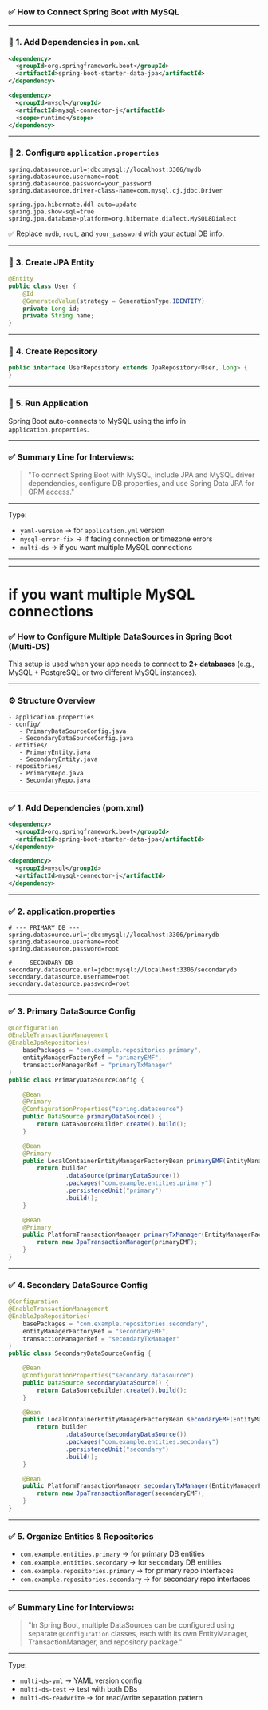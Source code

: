 ### ✅ How to Connect Spring Boot with MySQL

---

### 🔹 **1. Add Dependencies in `pom.xml`**

```xml
<dependency>
  <groupId>org.springframework.boot</groupId>
  <artifactId>spring-boot-starter-data-jpa</artifactId>
</dependency>

<dependency>
  <groupId>mysql</groupId>
  <artifactId>mysql-connector-j</artifactId>
  <scope>runtime</scope>
</dependency>
```

---

### 🔹 **2. Configure `application.properties`**

```properties
spring.datasource.url=jdbc:mysql://localhost:3306/mydb
spring.datasource.username=root
spring.datasource.password=your_password
spring.datasource.driver-class-name=com.mysql.cj.jdbc.Driver

spring.jpa.hibernate.ddl-auto=update
spring.jpa.show-sql=true
spring.jpa.database-platform=org.hibernate.dialect.MySQL8Dialect
```

✅ Replace `mydb`, `root`, and `your_password` with your actual DB info.

---

### 🔹 **3. Create JPA Entity**

```java
@Entity
public class User {
    @Id
    @GeneratedValue(strategy = GenerationType.IDENTITY)
    private Long id;
    private String name;
}
```

---

### 🔹 **4. Create Repository**

```java
public interface UserRepository extends JpaRepository<User, Long> {
}
```

---

### 🔹 **5. Run Application**

Spring Boot auto-connects to MySQL using the info in `application.properties`.

---

### ✅ Summary Line for Interviews:

> "To connect Spring Boot with MySQL, include JPA and MySQL driver dependencies, configure DB properties, and use Spring Data JPA for ORM access."

---

Type:

* `yaml-version` → for `application.yml` version
* `mysql-error-fix` → if facing connection or timezone errors
* `multi-ds` → if you want multiple MySQL connections

---
---

# if you want multiple MySQL connections

### ✅ How to Configure **Multiple DataSources** in Spring Boot (Multi-DS)

This setup is used when your app needs to connect to **2+ databases** (e.g., MySQL + PostgreSQL or two different MySQL instances).

---

### ⚙️ Structure Overview

```
- application.properties
- config/
   - PrimaryDataSourceConfig.java
   - SecondaryDataSourceConfig.java
- entities/
   - PrimaryEntity.java
   - SecondaryEntity.java
- repositories/
   - PrimaryRepo.java
   - SecondaryRepo.java
```

---

### ✅ 1. **Add Dependencies (pom.xml)**

```xml
<dependency>
  <groupId>org.springframework.boot</groupId>
  <artifactId>spring-boot-starter-data-jpa</artifactId>
</dependency>

<dependency>
  <groupId>mysql</groupId>
  <artifactId>mysql-connector-j</artifactId>
</dependency>
```

---

### ✅ 2. **application.properties**

```properties
# --- PRIMARY DB ---
spring.datasource.url=jdbc:mysql://localhost:3306/primarydb
spring.datasource.username=root
spring.datasource.password=root

# --- SECONDARY DB ---
secondary.datasource.url=jdbc:mysql://localhost:3306/secondarydb
secondary.datasource.username=root
secondary.datasource.password=root
```

---

### ✅ 3. **Primary DataSource Config**

```java
@Configuration
@EnableTransactionManagement
@EnableJpaRepositories(
    basePackages = "com.example.repositories.primary",
    entityManagerFactoryRef = "primaryEMF",
    transactionManagerRef = "primaryTxManager"
)
public class PrimaryDataSourceConfig {

    @Bean
    @Primary
    @ConfigurationProperties("spring.datasource")
    public DataSource primaryDataSource() {
        return DataSourceBuilder.create().build();
    }

    @Bean
    @Primary
    public LocalContainerEntityManagerFactoryBean primaryEMF(EntityManagerFactoryBuilder builder) {
        return builder
                .dataSource(primaryDataSource())
                .packages("com.example.entities.primary")
                .persistenceUnit("primary")
                .build();
    }

    @Bean
    @Primary
    public PlatformTransactionManager primaryTxManager(EntityManagerFactory primaryEMF) {
        return new JpaTransactionManager(primaryEMF);
    }
}
```

---

### ✅ 4. **Secondary DataSource Config**

```java
@Configuration
@EnableTransactionManagement
@EnableJpaRepositories(
    basePackages = "com.example.repositories.secondary",
    entityManagerFactoryRef = "secondaryEMF",
    transactionManagerRef = "secondaryTxManager"
)
public class SecondaryDataSourceConfig {

    @Bean
    @ConfigurationProperties("secondary.datasource")
    public DataSource secondaryDataSource() {
        return DataSourceBuilder.create().build();
    }

    @Bean
    public LocalContainerEntityManagerFactoryBean secondaryEMF(EntityManagerFactoryBuilder builder) {
        return builder
                .dataSource(secondaryDataSource())
                .packages("com.example.entities.secondary")
                .persistenceUnit("secondary")
                .build();
    }

    @Bean
    public PlatformTransactionManager secondaryTxManager(EntityManagerFactory secondaryEMF) {
        return new JpaTransactionManager(secondaryEMF);
    }
}
```

---

### ✅ 5. **Organize Entities & Repositories**

* `com.example.entities.primary` → for primary DB entities
* `com.example.entities.secondary` → for secondary DB entities
* `com.example.repositories.primary` → for primary repo interfaces
* `com.example.repositories.secondary` → for secondary repo interfaces

---

### ✅ Summary Line for Interviews:

> "In Spring Boot, multiple DataSources can be configured using separate `@Configuration` classes, each with its own EntityManager, TransactionManager, and repository package."

---

Type:

* `multi-ds-yml` → YAML version config
* `multi-ds-test` → test with both DBs
* `multi-ds-readwrite` → for read/write separation pattern

